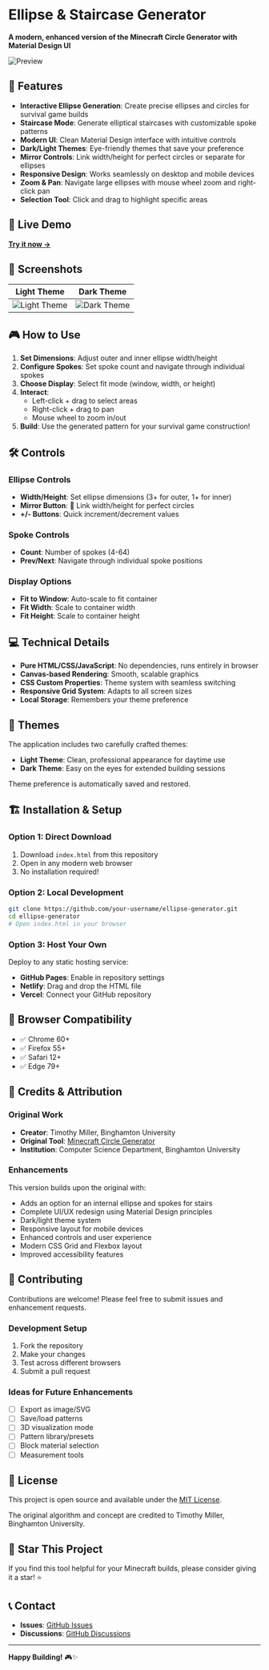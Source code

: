 # Ellipse & Staircase Generator

**A modern, enhanced version of the Minecraft Circle Generator with Material Design UI**

![Preview](pending)

## 🌟 Features

- **Interactive Ellipse Generation**: Create precise ellipses and circles for survival game builds
- **Staircase Mode**: Generate elliptical staircases with customizable spoke patterns
- **Modern UI**: Clean Material Design interface with intuitive controls
- **Dark/Light Themes**: Eye-friendly themes that save your preference
- **Mirror Controls**: Link width/height for perfect circles or separate for ellipses
- **Responsive Design**: Works seamlessly on desktop and mobile devices
- **Zoom & Pan**: Navigate large ellipses with mouse wheel zoom and right-click pan
- **Selection Tool**: Click and drag to highlight specific areas

## 🚀 Live Demo

**[Try it now →](https://netrokus.github.io/ellipse-and-staircase-generator/)**

## 📱 Screenshots

| Light Theme | Dark Theme |
|-------------|------------|
| ![Light Theme](pending) | ![Dark Theme](pending) |

## 🎮 How to Use

1. **Set Dimensions**: Adjust outer and inner ellipse width/height
2. **Configure Spokes**: Set spoke count and navigate through individual spokes
3. **Choose Display**: Select fit mode (window, width, or height)
4. **Interact**: 
   - Left-click + drag to select areas
   - Right-click + drag to pan
   - Mouse wheel to zoom in/out
5. **Build**: Use the generated pattern for your survival game construction!

## 🛠️ Controls

### Ellipse Controls
- **Width/Height**: Set ellipse dimensions (3+ for outer, 1+ for inner)
- **Mirror Button**: 🔗 Link width/height for perfect circles
- **+/- Buttons**: Quick increment/decrement values

### Spoke Controls
- **Count**: Number of spokes (4-64)
- **Prev/Next**: Navigate through individual spoke positions

### Display Options
- **Fit to Window**: Auto-scale to fit container
- **Fit Width**: Scale to container width
- **Fit Height**: Scale to container height

## 💻 Technical Details

- **Pure HTML/CSS/JavaScript**: No dependencies, runs entirely in browser
- **Canvas-based Rendering**: Smooth, scalable graphics
- **CSS Custom Properties**: Theme system with seamless switching
- **Responsive Grid System**: Adapts to all screen sizes
- **Local Storage**: Remembers your theme preference

## 🎨 Themes

The application includes two carefully crafted themes:

- **Light Theme**: Clean, professional appearance for daytime use
- **Dark Theme**: Easy on the eyes for extended building sessions

Theme preference is automatically saved and restored.

## 🏗️ Installation & Setup

### Option 1: Direct Download
1. Download `index.html` from this repository
2. Open in any modern web browser
3. No installation required!

### Option 2: Local Development
```bash
git clone https://github.com/your-username/ellipse-generator.git
cd ellipse-generator
# Open index.html in your browser
```

### Option 3: Host Your Own
Deploy to any static hosting service:
- **GitHub Pages**: Enable in repository settings
- **Netlify**: Drag and drop the HTML file
- **Vercel**: Connect your GitHub repository

## 🔧 Browser Compatibility

- ✅ Chrome 60+
- ✅ Firefox 55+
- ✅ Safari 12+
- ✅ Edge 79+

## 📜 Credits & Attribution

### Original Work
- **Creator**: Timothy Miller, Binghamton University
- **Original Tool**: [Minecraft Circle Generator](https://www.cs.binghamton.edu/~millerti/circlegen.html)
- **Institution**: Computer Science Department, Binghamton University

### Enhancements
This version builds upon the original with:
- Adds an option for an internal ellipse and spokes for stairs
- Complete UI/UX redesign using Material Design principles
- Dark/light theme system
- Responsive layout for mobile devices
- Enhanced controls and user experience
- Modern CSS Grid and Flexbox layout
- Improved accessibility features

## 🤝 Contributing

Contributions are welcome! Please feel free to submit issues and enhancement requests.

### Development Setup
1. Fork the repository
2. Make your changes
3. Test across different browsers
4. Submit a pull request

### Ideas for Future Enhancements
- [ ] Export as image/SVG
- [ ] Save/load patterns
- [ ] 3D visualization mode
- [ ] Pattern library/presets
- [ ] Block material selection
- [ ] Measurement tools

## 📄 License

This project is open source and available under the [MIT License](LICENSE).

The original algorithm and concept are credited to Timothy Miller, Binghamton University.

## 🌟 Star This Project

If you find this tool helpful for your Minecraft builds, please consider giving it a star! ⭐

## 📞 Contact

- **Issues**: [GitHub Issues](https://github.com/netrokus/ellipse-generator/issues)
- **Discussions**: [GitHub Discussions](https://github.com/netrokus/ellipse-generator/discussions)

---

**Happy Building!** 🎮✨
